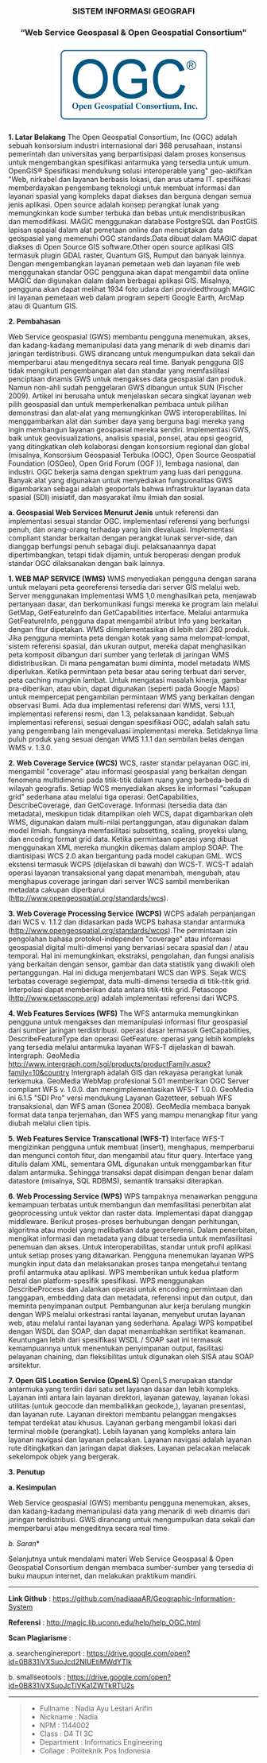 <h3 align="center">SISTEM INFORMASI GEOGRAFI</h3>
<h3 align="center">
“Web Service Geospasal & Open Geospatial Consortium"
</h3>


<p align="center">
  <img src="https://github.com/nadiaaaAR/Geographic-Information-System/blob/master/img/ogc.png">
</p>


**1. Latar Belakang**
 The Open Geospatial Consortium, Inc (OGC) adalah sebuah konsorsium industri internasional dari 368 perusahaan, instansi pemerintah dan universitas yang berpartisipasi dalam proses konsensus untuk mengembangkan spesifikasi antarmuka yang tersedia untuk umum. OpenGIS® Spesifikasi mendukung solusi interoperable yang" geo-aktifkan "Web, nirkabel dan layanan berbasis lokasi, dan arus utama IT. spesifikasi memberdayakan pengembang teknologi untuk membuat informasi dan layanan spasial yang kompleks dapat diakses dan berguna dengan semua jenis aplikasi.
Open source adalah konsep perangkat lunak yang memungkinkan kode sumber terbuka dan bebas untuk mendistribusikan dan memodifikasi. MAGIC menggunakan database PostgreSQL dan PostGIS lapisan spasial dalam alat pemetaan online dan menciptakan data geospasial yang memenuhi OGC standards.Data dibuat dalam MAGIC dapat diakses di Open Source GIS software.Other open source aplikasi GIS termasuk plugin GDAL raster, Quantum GIS, Rumput dan banyak lainnya.
Dengan mengembangkan layanan pemetaan web dan layanan file web menggunakan standar OGC pengguna akan dapat mengambil data online MAGIC dan digunakan dalam dalam berbagai aplikasi GIS. Misalnya, pengguna akan dapat melihat 1934 foto udara dari providedthrough MAGIC ini layanan pemetaan web dalam program seperti Google Earth, ArcMap atau di Quantum GIS.

**2. Pembahasan**

Web Service geospasial (GWS) membantu pengguna menemukan, akses, dan kadang-kadang memanipulasi data yang menarik di web dinamis dari jaringan terdistribusi. GWS dirancang untuk mengumpulkan data sekali dan memperbarui atau mengeditnya secara real time. Banyak pengguna GIS tidak mengikuti pengembangan alat dan standar yang memfasilitasi penciptaan dinamis GWS untuk mengakses data geospasial dan produk. Namun non-ahli sudah penggelaran GWS dibangun untuk SUN (Fischer 2009). Artikel ini berusaha untuk menjelaskan secara singkat layanan web pilih geospasial dan untuk memperkenalkan pembaca untuk pilihan demonstrasi dan alat-alat yang memungkinkan GWS interoperabilitas. Ini menggambarkan alat dan sumber daya yang berguna bagi mereka yang ingin membangun layanan geospasial mereka sendiri. Implementasi GWS, baik untuk geovisualizations, analisis spasial, ponsel, atau opsi geogrid, yang ditingkatkan oleh kolaborasi dengan konsorsium regional dan global (misalnya, Konsorsium Geospasial Terbuka (OGC), Open Source Geospatial Foundation (OSGeo), Open Grid Forum (OGF )), lembaga nasional, dan industri. OGC bekerja sama dengan spektrum yang luas dari pengguna. Banyak alat yang digunakan untuk menyediakan fungsionalitas GWS digambarkan sebagai adalah geoportals bahwa infrastruktur layanan data spasial (SDI) inisiatif, dan masyarakat ilmu ilmiah dan sosial.<br>

**a.	Geospasial Web Services Menurut Jenis**
untuk referensi dan implementasi sesuai standar OGC. implementasi referensi yang berfungsi penuh, dan orang-orang terhadap yang lain dievaluasi. Implementasi compliant standar berkaitan dengan perangkat lunak server-side, dan dianggap berfungsi penuh sebagai diuji. pelaksanaannya dapat dipertimbangkan, tetapi tidak dijamin, untuk beroperasi dengan produk standar OGC dilaksanakan dengan baik lainnya.<br>


**1.	WEB MAP SERVICE (WMS)**
WMS menyediakan pengguna dengan sarana untuk melayani peta georeferensi tersedia dari server GIS melalui web. Server menggunakan implementasi WMS 1,0 menghasilkan peta, menjawab pertanyaan dasar, dan berkomunikasi fungsi mereka ke program lain melalui GetMap, GetFeatureInfo dan GetCapabilities interface. Melalui antarmuka GetFeatureInfo, pengguna dapat mengambil atribut Info yang berkaitan dengan fitur dipetakan. WMS diimplementasikan di lebih dari 280 produk. Jika pengguna meminta peta dengan kotak yang sama melompat-lompat, sistem referensi spasial, dan ukuran output, mereka dapat menghasilkan peta komposit dibangun dari sumber yang terletak di jaringan WMS didistribusikan. Di mana pengamatan bumi diminta, model metadata WMS diperlukan. Ketika permintaan peta besar atau sering terbuat dari server, peta caching mungkin lambat. Untuk mengatasi masalah kinerja, gambar pra-diberikan, atau ubin, dapat digunakan (seperti pada Google Maps) untuk mempercepat pengambilan permintaan WMS yang berkaitan dengan observasi Bumi.
Ada dua implementasi referensi dari WMS, versi 1.1.1, implementasi referensi resmi, dan 1.3, pelaksanaan kandidat. Sebuah implementasi referensi, sesuai dengan spesifikasi OGC, adalah salah satu yang pengembang lain mengevaluasi implementasi mereka. Setidaknya lima puluh produk yang sesuai dengan WMS 1.1.1 dan sembilan belas dengan WMS v. 1.3.0.<br>

**2.	Web Coverage Service (WCS)**
WCS, raster standar pelayanan OGC ini, mengambil "coverage" atau informasi geospasial yang berkaitan dengan fenomena multidimensi pada titik-titik dalam ruang yang berbeda-beda di wilayah geografis. Setiap WCS menyediakan akses ke informasi "cakupan grid" sederhana atau melalui tiga operasi: GetCapabilities, DescribeCoverage, dan GetCoverage. Informasi (tersedia data dan metadata), meskipun tidak ditampilkan oleh WCS, dapat digambarkan oleh WMS, digunakan dalam multi-nilai pertanggungan, atau digunakan dalam model ilmiah. fungsinya memfasilitasi subsetting, scaling, proyeksi ulang, dan encoding format grid data. Ketika permintaan operasi yang dibuat menggunakan XML mereka mungkin dikemas dalam amplop SOAP. The diantisipasi WCS 2.0 akan bergantung pada model cakupan GML. WCS ekstensi termasuk WCPS (dijelaskan di bawah) dan WCS-T. WCS-T adalah operasi layanan transaksional yang dapat menambah, mengubah, atau menghapus coverage jaringan dari server WCS sambil memberikan metadata cakupan diperbarui (http://www.opengeospatial.org/standards/wcs).<br>


**3.	Web Coverage Processing Service (WCPS)**
WCPS adalah perpanjangan dari WCS v. 1.1.2 dan didasarkan pada WCPS bahasa standar antarmuka (http://www.opengeospatial.org/standards/wcps).The permintaan izin pengolahan bahasa protokol-independen "coverage" atau informasi geospasial digital multi-dimensi yang bervariasi secara spasial dan / atau temporal. Hal ini memungkinkan, ekstraksi, pengolahan, dan fungsi analisis yang berkaitan dengan sensor, gambar dan data statistik yang diwakili oleh pertanggungan. Hal ini diduga menjembatani WCS dan WPS. Sejak WCS terbatas coverage segiempat, data multi-dimensi tersedia di titik-titik grid. Interpolasi dapat memberikan data antara titik-titik grid. Petascope (http://www.petascope.org) adalah implementasi referensi dari WCPS.<br>

**4.	Web Features Services (WFS)**
The WFS antarmuka memungkinkan pengguna untuk mengakses dan memanipulasi informasi fitur geospasial dari sumber jaringan terdistribusi. operasi dasar termasuk GetCapabilities, DescribeFeatureType dan operasi GetFeature. operasi yang lebih kompleks yang tersedia melalui antarmuka layanan WFS-T dijelaskan di bawah.
Intergraph: GeoMedia
http://www.intergraph.com/sgi/products/productFamily.aspx?family=10&country
Intergraph adalah GIS dan rekayasa perangkat lunak terkemuka. GeoMedia WebMap profesional 5.01 memberikan OGC Server compliant WFS v. 1.0.0. dan mengimplementasikan WFS-T 1.0.0. GeoMedia ini 6.1.5 "SDI Pro" versi mendukung Layanan Gazetteer, sebuah WFS transaksional, dan WFS aman (Sonea 2008). GeoMedia membaca banyak format data tanpa terjemahan, dan WFS yang mampu menangkap fitur yang diubah melalui clien tipis.<br>


**5.	Web Features Service Transcational (WFS-T)**
Interface WFS-T mengizinkan pengguna untuk membuat (insert), menghapus, memperbarui dan mengunci contoh fitur, dan mengambil atau fitur query. Interface yang ditulis dalam XML, sementara GML digunakan untuk menggambarkan fitur dalam antarmuka. Sehingga transaksi dapat disimpan dengan benar dalam datastore (misalnya, SQL RDBMS), semantik transaksi diterapkan.<br>


**6.	Web Processing Service (WPS)**
WPS tampaknya menawarkan pengguna kemampuan terbatas untuk membangun dan memfasilitasi penerbitan alat geoprocessing untuk vektor dan raster data. Implementasi dapat dianggap middleware. Berikut proses-proses berhubungan dengan perhitungan, algoritma atau model yang melibatkan data georeferensi. Dalam penerbitan, mengikat informasi dan metadata yang dibuat tersedia untuk memfasilitasi penemuan dan akses. Untuk interoperabilitas, standar untuk profil aplikasi untuk setiap proses yang ditawarkan. Pengguna menemukan layanan WPS mungkin input data dan melaksanakan proses tanpa mengetahui tentang profil antarmuka atau aplikasi. WPS memberikan untuk kedua platform netral dan platform-spesifik spesifikasi. WPS menggunakan DescribeProcess dan Jalankan operasi untuk encoding permintaan dan tanggapan, embedding data dan metadata, referensi input dan output, dan meminta penyimpanan output. Pembangunan alur kerja berulang mungkin dengan WPS melalui orkestrasi rantai layanan, menyebut urutan layanan web, atau melalui rantai layanan yang sederhana. Apalagi WPS kompatibel dengan WSDL dan SOAP, dan dapat menambahkan sertifikat keamanan. Keuntungan lebih dari spesifikasi WSDL / SOAP saat ini termasuk kemampuannya untuk menentukan penyimpanan output, fasilitasi pelayanan chaining, dan fleksibilitas untuk digunakan oleh SISA atau SOAP arsitektur.<br>


**7.	Open GIS Location Service (OpenLS)**
OpenLS merupakan standar antarmuka yang terdiri dari satu set layanan dasar dan lebih kompleks. Layanan inti antara lain layanan direktori, layanan gateway, layanan lokasi utilitas (untuk geocode dan membalikkan geokode,), layanan presentasi, dan layanan rute. Layanan direktori membantu pelanggan mengakses tempat terdekat atau khusus. Layanan gerbang mengambil lokasi dari terminal mobile (perangkat). Lebih layanan yang kompleks antara lain layanan navigasi dan layanan pelacakan. Layanan navigasi adalah layanan rute ditingkatkan dan jaringan dapat diakses. Layanan pelacakan melacak sekelompok objek yang bergerak.<br>

**3. Penutup**

**a. Kesimpulan**

Web Service geospasial (GWS) membantu pengguna menemukan, akses, dan kadang-kadang memanipulasi data yang menarik di web dinamis dari jaringan terdistribusi. GWS dirancang untuk mengumpulkan data sekali dan memperbarui atau mengeditnya secara real time.

*b. Saran**

Selanjutnya untuk mendalami materi Web Service Geospasal & Open Geospatial Consortium dengan membaca sumber-sumber yang tersedia di buku maupun internet, dan melakukan praktikum mandiri.

-------

**Link Github** 	            :  https://github.com/nadiaaaAR/Geographic-Information-System<br>

**Referensi**	                :  http://magic.lib.uconn.edu/help/help_OGC.html<br>

**Scan Plagiarisme**          : <br>
   
a. searchenginereport     :   https://drive.google.com/open?id=0B831iVXSuoJcd2NlUEtiMWdYTlk <br>
        
                       
b. smallseotools	      :   https://drive.google.com/open?id=0B831iVXSuoJcTlVKa1ZWTkRTU2s<br>

                      
-------

> - Fullname 				 : Nadia Ayu Lestari Arifin
> - Nickname 				 : Nadia
> - NPM		 				 : 1144002
> - Class	 				 : D4 TI 3C
> - Department  		     : Informatics Engineering
> - Collage					 : Politeknik Pos Indonesia


